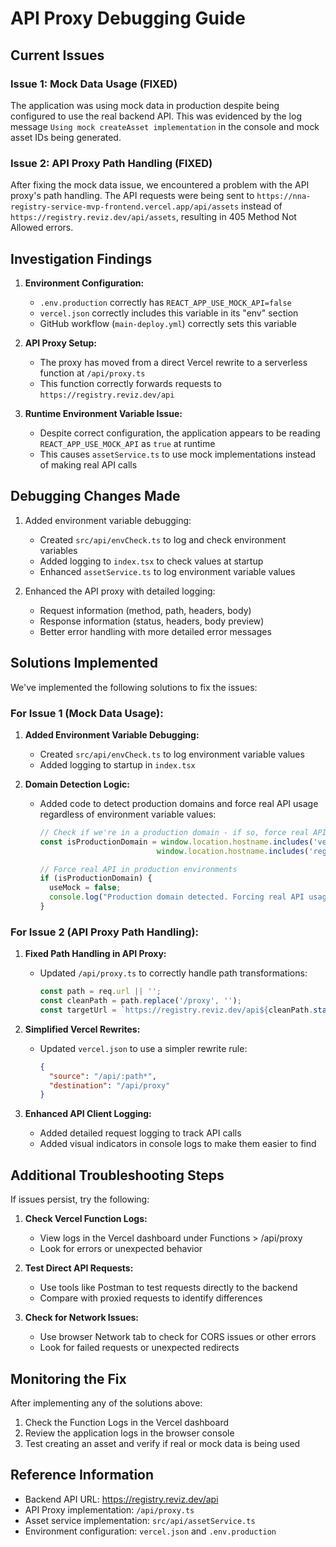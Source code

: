 # API Proxy Debugging Guide

## Current Issues

### Issue 1: Mock Data Usage (FIXED)

The application was using mock data in production despite being configured to use the real backend API. This was evidenced by the log message `Using mock createAsset implementation` in the console and mock asset IDs being generated.

### Issue 2: API Proxy Path Handling (FIXED)

After fixing the mock data issue, we encountered a problem with the API proxy's path handling. The API requests were being sent to `https://nna-registry-service-mvp-frontend.vercel.app/api/assets` instead of `https://registry.reviz.dev/api/assets`, resulting in 405 Method Not Allowed errors.

## Investigation Findings

1. **Environment Configuration:**
   - `.env.production` correctly has `REACT_APP_USE_MOCK_API=false`
   - `vercel.json` correctly includes this variable in its "env" section
   - GitHub workflow (`main-deploy.yml`) correctly sets this variable

2. **API Proxy Setup:**
   - The proxy has moved from a direct Vercel rewrite to a serverless function at `/api/proxy.ts`
   - This function correctly forwards requests to `https://registry.reviz.dev/api`

3. **Runtime Environment Variable Issue:**
   - Despite correct configuration, the application appears to be reading `REACT_APP_USE_MOCK_API` as `true` at runtime
   - This causes `assetService.ts` to use mock implementations instead of making real API calls

## Debugging Changes Made

1. Added environment variable debugging:
   - Created `src/api/envCheck.ts` to log and check environment variables
   - Added logging to `index.tsx` to check values at startup
   - Enhanced `assetService.ts` to log environment variable values

2. Enhanced the API proxy with detailed logging:
   - Request information (method, path, headers, body)
   - Response information (status, headers, body preview)
   - Better error handling with more detailed error messages

## Solutions Implemented

We've implemented the following solutions to fix the issues:

### For Issue 1 (Mock Data Usage):

1. **Added Environment Variable Debugging:**
   - Created `src/api/envCheck.ts` to log environment variable values
   - Added logging to startup in `index.tsx`

2. **Domain Detection Logic:**
   - Added code to detect production domains and force real API usage regardless of environment variable values:
     ```typescript
     // Check if we're in a production domain - if so, force real API usage
     const isProductionDomain = window.location.hostname.includes('vercel.app') || 
                               window.location.hostname.includes('registry-service-frontend');
     
     // Force real API in production environments
     if (isProductionDomain) {
       useMock = false;
       console.log("Production domain detected. Forcing real API usage.");
     }
     ```

### For Issue 2 (API Proxy Path Handling):

1. **Fixed Path Handling in API Proxy:**
   - Updated `/api/proxy.ts` to correctly handle path transformations:
     ```typescript
     const path = req.url || '';
     const cleanPath = path.replace('/proxy', '');
     const targetUrl = `https://registry.reviz.dev/api${cleanPath.startsWith('/') ? cleanPath : '/' + cleanPath}`;
     ```

2. **Simplified Vercel Rewrites:**
   - Updated `vercel.json` to use a simpler rewrite rule:
     ```json
     {
       "source": "/api/:path*",
       "destination": "/api/proxy"
     }
     ```

3. **Enhanced API Client Logging:**
   - Added detailed request logging to track API calls
   - Added visual indicators in console logs to make them easier to find

## Additional Troubleshooting Steps

If issues persist, try the following:

1. **Check Vercel Function Logs:**
   - View logs in the Vercel dashboard under Functions > /api/proxy
   - Look for errors or unexpected behavior

2. **Test Direct API Requests:**
   - Use tools like Postman to test requests directly to the backend
   - Compare with proxied requests to identify differences

3. **Check for Network Issues:**
   - Use browser Network tab to check for CORS issues or other errors
   - Look for failed requests or unexpected redirects

## Monitoring the Fix

After implementing any of the solutions above:

1. Check the Function Logs in the Vercel dashboard
2. Review the application logs in the browser console
3. Test creating an asset and verify if real or mock data is being used

## Reference Information

- Backend API URL: https://registry.reviz.dev/api
- API Proxy implementation: `/api/proxy.ts`
- Asset service implementation: `src/api/assetService.ts` 
- Environment configuration: `vercel.json` and `.env.production`